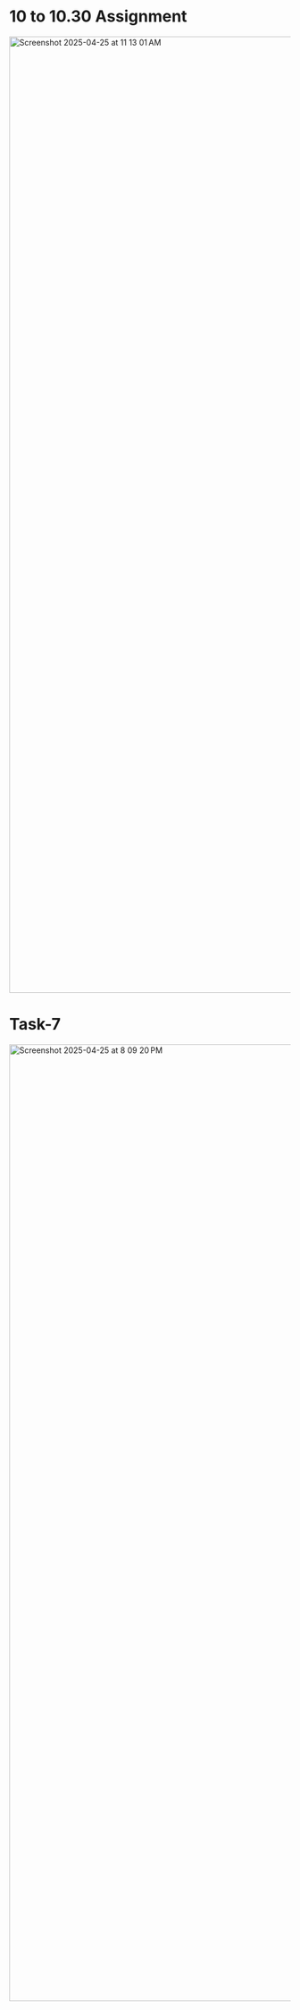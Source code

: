 <h1>10 to 10.30 Assignment</h1>
<img width="1709" alt="Screenshot 2025-04-25 at 11 13 01 AM" src="https://github.com/user-attachments/assets/a2231121-879d-4162-9d0e-6eeb8b816cf4" />
<h1>Task-7</h1>
<img width="1710" alt="Screenshot 2025-04-25 at 8 09 20 PM" src="https://github.com/user-attachments/assets/58d8ff5c-f7d4-4211-a521-e58aa491e507" />
